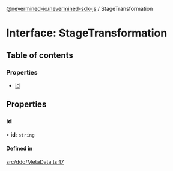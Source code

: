 [@nevermined-io/nevermined-sdk-js](../code-reference.md) / StageTransformation

# Interface: StageTransformation

## Table of contents

### Properties

- [id](StageTransformation.md#id)

## Properties

### id

• **id**: `string`

#### Defined in

[src/ddo/MetaData.ts:17](https://github.com/nevermined-io/sdk-js/blob/cc34aea/src/ddo/MetaData.ts#L17)
